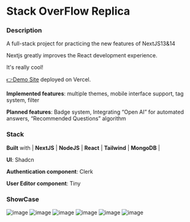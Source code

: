 # Stack OverFlow Replica

### Description

A full-stack project for practicing the new features of NextJS13&14

Nextjs greatly improves the React development experience.

It's really cool!

[👉Demo Site](https://stack-overflow-replica-with-nextjs.vercel.app/) deployed on Vercel.

**Implemented features**: multiple themes, mobile interface support, tag system, filter

**Planned features**: Badge system, Integrating “Open AI” for automated answers, “Recommended Questions” algorithm
### Stack

**Built** with | **NextJS** | **NodeJS** | **React** | **Tailwind** | **MongoDB** |

**UI**: Shadcn

**Authentication component**: Clerk

**User Editor component**: Tiny

### ShowCase




![image](https://github.com/Nilyang404/stack_overflow_replica_nextjs/assets/63556313/0a9bd85c-9eaf-4509-a42d-8c9df550909d)
![image](https://github.com/Nilyang404/stack_overflow_replica_nextjs/assets/63556313/9d6b4ffe-8a67-4f2e-8de2-7b746c5339fd)
![image](https://github.com/Nilyang404/stack_overflow_replica_nextjs/assets/63556313/34f3e24a-855f-4e22-94b7-e5db34e2f152)
![image](https://github.com/Nilyang404/stack_overflow_replica_nextjs/assets/63556313/85a1ba3d-ca78-4652-81fa-58bddb9440e5)
![image](https://github.com/Nilyang404/stack_overflow_replica_nextjs/assets/63556313/c114a9a3-5eca-4601-80b0-ad26b0b1ddfc)
![image](https://github.com/Nilyang404/stack_overflow_replica_nextjs/assets/63556313/2316c275-4a0f-41ce-a109-d82d03c96b81)
